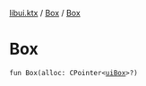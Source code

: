 [libui.ktx](../README.md) / [Box](README.md) / [Box](-box.md)

# Box

`fun Box(alloc: CPointer<`[`uiBox`](../../libui/ui-box.md)`>?)`
